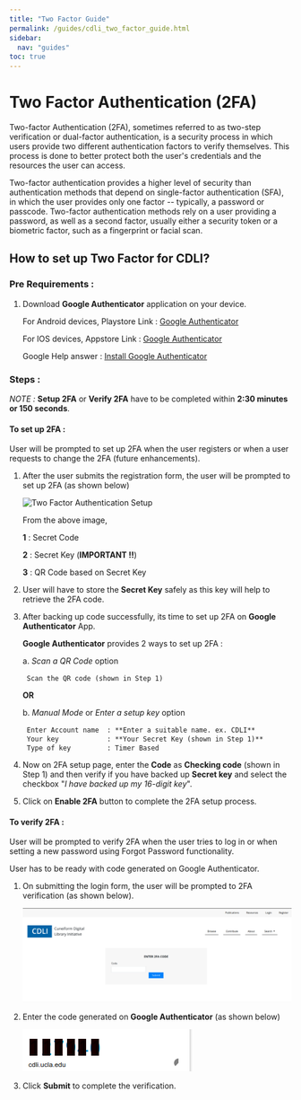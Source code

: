 ```yaml
---
title: "Two Factor Guide"
permalink: /guides/cdli_two_factor_guide.html
sidebar:
  nav: "guides"
toc: true
---
```


# Two Factor Authentication (2FA)

Two-factor Authentication (2FA), sometimes referred to as two-step verification or dual-factor authentication, is a security process in which users provide two different authentication factors to verify themselves. This process is done to better protect both the user's credentials and the resources the user can access. 

Two-factor authentication provides a higher level of security than authentication methods that depend on single-factor authentication (SFA), in which the user provides only one factor -- typically, a password or passcode. Two-factor authentication methods rely on a user providing a password, as well as a second factor, usually either a security token or a biometric factor, such as a fingerprint or facial scan.

## How to set up Two Factor for CDLI?

### Pre Requirements : 

1. Download **Google Authenticator** application on your device.

    For Android devices, Playstore Link : [Google Authenticator](https://play.google.com/store/apps/details?id=com.google.android.apps.authenticator2)

    For IOS devices, Appstore Link : [Google Authenticator](https://apps.apple.com/in/app/google-authenticator/id388497605) 

    Google Help answer : [Install Google Authenticator](https://support.google.com/accounts/answer/1066447)

### Steps :

*NOTE :* **Setup 2FA** or **Verify 2FA** have to be completed within **2:30 minutes or 150 seconds**. 

#### To set up 2FA :

User will be prompted to set up 2FA when the user registers or when a user requests to change the 2FA (future enhancements).

1. After the user submits the registration form, the user will be prompted to set up 2FA (as shown below)

    ![Two Factor Authentication Setup](/assets/image/Two_Factor_Authentication_Setup.png)

    From the above image,

    **1** : Secret Code

    **2** : Secret Key (**IMPORTANT !!**)

    **3** : QR Code based on Secret Key

2. User will have to store the **Secret Key** safely as this key will help to retrieve the 2FA code.

3. After backing up code successfully, its time to set up 2FA on **Google Authenticator** App. 

    **Google Authenticator** provides 2 ways to set up 2FA : 

    a. *Scan a QR Code*  option
    
        Scan the QR code (shown in Step 1)
    
    **OR**
    
    b. *Manual Mode* or *Enter a setup key* option
    
        Enter Account name  : **Enter a suitable name. ex. CDLI** 
        Your key            : **Your Secret Key (shown in Step 1)** 
        Type of key         : Timer Based

4. Now on 2FA setup page, enter the **Code** as **Checking code** (shown in Step 1) and then verify if you have backed up **Secret key** and select the checkbox "*I have backed up my 16-digit key*". 

5. Click on **Enable 2FA** button to complete the 2FA setup process.

#### To verify 2FA :

User will be prompted to verify 2FA when the user tries to log in or when setting a new password using Forgot Password functionality.
 
User has to be ready with code generated on Google Authenticator. 

1. On submitting the login form, the user will be prompted to 2FA verification (as shown below).

    ![Two Factor Authentication Setup](/assets/image/Two_Factor_Authentication_Verify.png)

2. Enter the code generated on **Google Authenticator** (as shown below)

    ![Two Factor Authentication Setup](/assets/image/Two_Factor_Authentication_Code.png)

3. Click **Submit** to complete the verification.
